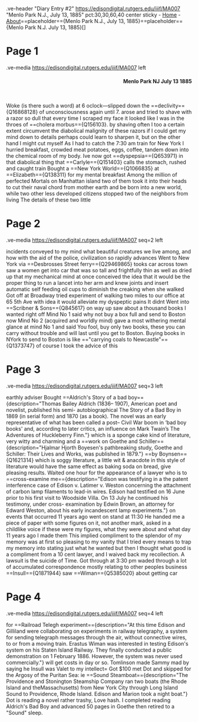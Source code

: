 .ve-header "Diary Entry #2" https://edisondigital.rutgers.edu/iiif/MA007 "Menlo Park N.J., July 13, 1885" pct:30,30,60,40 center sticky
    - [Home](/)
    - [About](/about)==placeholder=={Menlo Park N.J., July 13, 1885}==placeholder=={Menlo Park N.J. July 13, 1885}[]

# Page 1

.ve-media https://edisondigital.rutgers.edu/iiif/MA007 left

<div style="text-align: right"><h4>Menlo Park NJ July 13 1885</h4><br></div>

Woke (is there such a word) at 6 oclock—slipped down the ==declivity=={Q16868128} of unconsciousness again until 7. arose and tried to shave with a razor so dull that every time I scraped my face it looked like I was in the throes of ==cholera morbus=={Q156103}. by shaving often I too a certain extent circumvent the diabolical malignity of these razors if I could get my mind down to details perhaps could learn to sharpen it, but on the other hand I might cut myself As I had to catch the 7:30 am train for New York I hurried breakfast, crowded meat potatoes, eggs, coffee, tandem down into the chemical room of my body. Ive now got ==dyspepsia=={Q653971} in that diabolical thing that ==Carlyle=={Q151403} calls the stomach, rushed and caught train Bought a ==New York World=={Q1066835} at ==Elizabeth=={Q138311} for my mental breakfast Among the million of perfected Mortals on Manhattan island two of them took it into their heads to cut their naval chord from mother earth and be born into a new world, while two other less developed citizens stopped two of the neighbors from living The details of these two little 

# Page 2

.ve-media https://edisondigital.rutgers.edu/iiif/MA007 seq=2 left

incidents conveyed to my mind what beautiful creatures we live among, and how with the aid of the police, civilization so rapidly advances Went to New York via ==Desbrosses Street ferry=={Q29469865} tooks car across town saw a women get into car that was so tall and frightfully thin as well as dried up that my mechanical mind at once conceived the idea that it would be the proper thing to run a lancet into her arm and knew joints and insert automatic self feeding oil cups to diminish the creaking when she walked Got off at Broadway tried experiment of walking two miles to our office at 65 5th Ave with idea it would alleviate my dyspeptic pains It didnt Went into ==Scribner & Sons=={Q845617} on way up saw about a thousand books I wanted right off Mind No 1 said why not buy a box full and send to Boston now Mind No 2 (acquired and worldly mind) gave a most withering mental glance at mind No 1 and said You fool, buy only two books, these you can carry without trouble and will last until you get to Boston. Buying books in NYork to send to Boston is like =="carrying coals to Newcastle"=={Q1373747} of course I took the advice of this

# Page 3

.ve-media https://edisondigital.rutgers.edu/iiif/MA007 seq=3 left

earthly adviser Bought ==Aldrich's Story of a bad boy=={description="Thomas Bailey Aldrich (1836– 1907), American poet and novelist, published his semi- autobiographical The Story of a Bad Boy in 1869 (in serial form) and 1870 (as a book). The novel was an early representative of what has been called a post– Civil War boom in ‘bad boy books' and, according to later critics, an influence on Mark Twain’s The Adventures of Huckleberry Finn."}
which is a sponge cake kind of literature, very witty and charming and a ==work on Goethe and Schiller=={description="Hjalmar Hjorth Boyesen&#39;s pathbreaking study, Goethe and Schiller: Their Lives and Works, was published in 1879."} ==by Boynsen=={Q1621314} which is soggy literature, a little wit & anacdote in this style of literature would have the same effect as baking soda on bread, give pleasing results. Waited one hour for the appearance of a lawyer who is to ==cross-examine me=={description="Edison was testifying in a the patent interference case of Edison v. Latimer v. Weston concerning the attachment of carbon lamp filaments to lead-in wires. Edison had testified on 16 June prior to his first visit to Woodside Villa. On 13 July he continued his testimony, under cross- examination by Edwin Brown, an attorney for Edward Weston, about his early incandescent lamp experiments."} on events that occurred 11 years ago went on stand at 11:30 He handed me a piece of paper with some figures on it, not another mark, asked in a childlike voice if these were my figures, what they were about and what day 11 years ago I made them This implied compliment to the splendor of my memory was at first so pleasing to my vanity that I tried every means to trap my memory into stating just what he wanted but then I thought what good is a compliment from a 10 cent lawyer, and I waived back my recollection. A lawsuit is the suicide of Time. Got through at 3:30 pm waded through a lot of accumulated correspondence mostly relating to other peoples business ==Insull=={Q1871944} saw ==Wiman=={Q5385020} about getting car 

# Page 4

.ve-media https://edisondigital.rutgers.edu/iiif/MA007 seq=4 left

for ==Railroad Telegh experiment=={description="At this time Edison and Gilliland were collaborating on experiments in railway telegraphy, a system for sending telegraph messages through the air, without connective wires, to or from a moving train. Erastus Wiman was interested in testing Edison&#39;s system on his Staten Island Railway. They finally conducted a public demonstration on 1 February 1886. However, the system was never used commercially."} will get costs in day or so. Tomlinson made Sammy mad by saying he Insull was Valet to my intellect= Got $100 met Dot and skipped for the Argosy of the Puritan Sea: ie ==Sound Steamboat=={description="The Providence and Stonington Steamship Company ran two boats (the Rhode Island and theMassachusetts) from New York City through Long Island Sound to Providence, Rhode Island. Edison and Marion took a night boat."} Dot is reading a novel rather trashy, Love hash. I completed reading Aldrich's Bad Boy and advanced 50 pages in Goethe then retired to a "Sound" sleep.